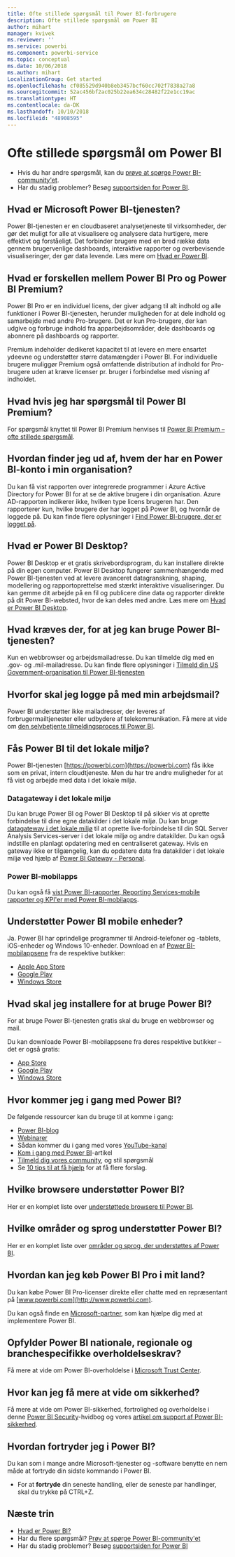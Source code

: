 ```yaml
---
title: Ofte stillede spørgsmål til Power BI-forbrugere
description: Ofte stillede spørgsmål om Power BI
author: mihart
manager: kvivek
ms.reviewer: ''
ms.service: powerbi
ms.component: powerbi-service
ms.topic: conceptual
ms.date: 10/06/2018
ms.author: mihart
LocalizationGroup: Get started
ms.openlocfilehash: cf085529d940b8eb3457bcf60cc702f7838a27a8
ms.sourcegitcommit: 52ac456bf2ac025b22ea634c28482f22e1cc19ac
ms.translationtype: HT
ms.contentlocale: da-DK
ms.lasthandoff: 10/10/2018
ms.locfileid: "48908595"
---
```

# <a name="frequently-asked-questions-about-power-bi"></a>Ofte stillede spørgsmål om Power BI
* Hvis du har andre spørgsmål, kan du [prøve at spørge Power BI-community'et](http://community.powerbi.com/).
* Har du stadig problemer? Besøg [supportsiden for Power BI](https://powerbi.microsoft.com/support/).

## <a name="what-is-microsoft-power-bi-service"></a>Hvad er Microsoft Power BI-tjenesten?
Power BI-tjenesten er en cloudbaseret analysetjeneste til virksomheder, der gør det muligt for alle at visualisere og analysere data hurtigere, mere effektivt og forståeligt. Det forbinder brugere med en bred række data gennem brugervenlige dashboards, interaktive rapporter og overbevisende visualiseringer, der gør data levende. Læs mere om [Hvad er Power BI](../power-bi-overview.md).

## <a name="whats-the-difference-between-power-bi-pro-and-power-bi-premium"></a>Hvad er forskellen mellem Power BI Pro og Power BI Premium?
Power BI Pro er en individuel licens, der giver adgang til alt indhold og alle funktioner i Power BI-tjenesten, herunder muligheden for at dele indhold og samarbejde med andre Pro-brugere. Det er kun Pro-brugere, der kan udgive og forbruge indhold fra apparbejdsområder, dele dashboards og abonnere på dashboards og rapporter. 

Premium indeholder dedikeret kapacitet til at levere en mere ensartet ydeevne og understøtter større datamængder i Power BI. For individuelle brugere muliggør Premium også omfattende distribution af indhold for Pro-brugere uden at kræve licenser pr. bruger i forbindelse med visning af indholdet.

## <a name="what-if-i-have-questions-about-power-bi-premium"></a>Hvad hvis jeg har spørgsmål til Power BI Premium?
For spørgsmål knyttet til Power BI Premium henvises til [Power BI Premium – ofte stillede spørgsmål](../service-premium-faq.md).

## <a name="how-do-i-find-out-who-in-my-organization-has-a-power-bi-account"></a>Hvordan finder jeg ud af, hvem der har en Power BI-konto i min organisation?
Du kan få vist rapporten over integrerede programmer i Azure Active Directory for Power BI for at se de aktive brugere i din organisation. Azure AD-rapporten indikerer ikke, hvilken type licens brugeren har. Den rapporterer kun, hvilke brugere der har logget på Power BI, og hvornår de loggede på. Du kan finde flere oplysninger i [Find Power BI-brugere, der er logget på](../service-admin-access-usage.md).

## <a name="what-is-power-bi-desktop"></a>Hvad er Power BI Desktop?
Power BI Desktop er et gratis skrivebordsprogram, du kan installere direkte på din egen computer. Power BI Desktop fungerer sammenhængende med Power BI-tjenesten ved at levere avanceret datagranskning, shaping, modellering og rapportoprettelse med stærkt interaktive visualiseringer. Du kan gemme dit arbejde på en fil og publicere dine data og rapporter direkte på dit Power BI-websted, hvor de kan deles med andre. Læs mere om [Hvad er Power BI Desktop](../desktop-what-is-desktop.md).

## <a name="what-do-i-need-to-use-power-bi-service"></a>Hvad kræves der, for at jeg kan bruge Power BI-tjenesten?
Kun en webbrowser og arbejdsmailadresse. Du kan tilmelde dig med en .gov- og .mil-mailadresse. Du kan finde flere oplysninger i [Tilmeld din US Government-organisation til Power BI-tjenesten](../service-govus-signup.md) 

## <a name="why-do-i-have-to-sign-up-with-my-work-email"></a>Hvorfor skal jeg logge på med min arbejdsmail?
Power BI understøtter ikke mailadresser, der leveres af forbrugermailtjenester eller udbydere af telekommunikation. Få mere at vide om [den selvbetjente tilmeldingsproces til Power BI](../service-self-service-signup-for-power-bi.md).

## <a name="is-power-bi-available-on-premises"></a>Fås Power BI til det lokale miljø?
Power BI-tjenesten [https://powerbi.com](https://powerbi.com) fås ikke som en privat, intern cloudtjeneste. Men du har tre andre muligheder for at få vist og arbejde med data i det lokale miljø. 

### <a name="on-premises-data-gateway"></a>Datagateway i det lokale miljø
Du kan bruge Power BI og Power BI Desktop til på sikker vis at oprette forbindelse til dine egne datakilder i det lokale miljø. Du kan bruge [datagateway i det lokale miljø](../service-gateway-onprem.md) til at oprette live-forbindelse til din SQL Server Analysis Services-server i det lokale miljø og andre datakilder. Du kan også indstille en planlagt opdatering med en centraliseret gateway. Hvis en gateway ikke er tilgængelig, kan du opdatere data fra datakilder i det lokale miljø ved hjælp af [Power BI Gateway - Personal](../service-gateway-personal-mode.md).

### <a name="power-bi-mobile-apps"></a>Power BI-mobilapps
Du kan også få [vist Power BI-rapporter, Reporting Services-mobile rapporter og KPI'er med Power BI-mobilapps](mobile/mobile-app-ssrs-kpis-mobile-on-premises-reports.md).

## <a name="does-power-bi-support-mobile-devices"></a>Understøtter Power BI mobile enheder?
Ja. Power BI har oprindelige programmer til Android-telefoner og -tablets, iOS-enheder og Windows 10-enheder. Download en af [Power BI-mobilappsene](https://powerbi.microsoft.com/mobile) fra de respektive butikker:  

* [Apple App Store](http://go.microsoft.com/fwlink/?LinkId=526218)
* [Google Play](http://go.microsoft.com/fwlink/?LinkID=544867&clcid=0x409)
* [Windows Store](http://go.microsoft.com/fwlink/?LinkId=526478)



## <a name="what-do-i-need-to-install-in-order-to-use-power-bi"></a>Hvad skal jeg installere for at bruge Power BI?
For at bruge Power BI-tjenesten gratis skal du bruge en webbrowser og mail.

Du kan downloade Power BI-mobilappsene fra deres respektive butikker – det er også gratis:

* [App Store](http://go.microsoft.com/fwlink/?LinkId=526218)
* [Google Play](http://go.microsoft.com/fwlink/?LinkID=544867&clcid=0x409)
* [Windows Store](http://go.microsoft.com/fwlink/?LinkId=526478)

## <a name="where-do-i-get-started-with-power-bi"></a>Hvor kommer jeg i gang med Power BI?
De følgende ressourcer kan du bruge til at komme i gang:

* [Power BI-blog](http://blogs.msdn.com/b/powerbi/)
* [Webinarer](../webinars.md)
* Sådan kommer du i gang med vores [YouTube-kanal](https://www.youtube.com/user/mspowerbi)
* [Kom i gang med Power BI](../service-get-started.md)-artikel
* [Tilmeld dig vores community](https://community.powerbi.com/), og stil spørgsmål
* Se [10 tips til at få hjælp](../service-tips-for-finding-help.md) for at få flere forslag.

## <a name="what-browsers-does-power-bi-support"></a>Hvilke browsere understøtter Power BI?
Her er en komplet liste over [understøttede browsere til Power BI](../service-browser-support.md).

## <a name="what-regions-and-languages-does-power-bi-support"></a>Hvilke områder og sprog understøtter Power BI?
Her er en komplet liste over [områder og sprog, der understøttes af Power BI](../supported-languages-countries-regions.md).

## <a name="how-can-i-buy-power-bi-pro-in-my-country"></a>Hvordan kan jeg køb Power BI Pro i mit land?
Du kan købe Power BI Pro-licenser direkte eller chatte med en repræsentant på [www.powerbi.com](http://www.powerbi.com).

Du kan også finde en [Microsoft-partner](https://partner.microsoft.com/), som kan hjælpe dig med at implementere Power BI.

## <a name="does-power-bi-meet-national-regional-and-industry-specific-compliance-requirements"></a>Opfylder Power BI nationale, regionale og branchespecifikke overholdelseskrav?
Få mere at vide om Power BI-overholdelse i [Microsoft Trust Center](http://go.microsoft.com/fwlink/?LinkId=785324).

## <a name="where-can-i-learn-more-about-security"></a>Hvor kan jeg få mere at vide om sikkerhed?
Få mere at vide om Power BI-sikkerhed, fortrolighed og overholdelse i denne [Power BI Security](http://go.microsoft.com/fwlink/?LinkId=829185)-hvidbog og vores [artikel om support af Power BI-sikkerhed](../service-admin-power-bi-security.md).

## <a name="how-do-i-undo-in-power-bi"></a>Hvordan fortryder jeg i Power BI?
Du kan som i mange andre Microsoft-tjenester og -software benytte en nem måde at fortryde din sidste kommando i Power BI. 

* For at **fortryde** din seneste handling, eller de seneste par handlinger, skal du trykke på CTRL+Z.

## <a name="next-steps"></a>Næste trin
* [Hvad er Power BI?](../power-bi-overview.md)
* Har du flere spørgsmål? [Prøv at spørge Power BI-community'et](http://community.powerbi.com/)
* Har du stadig problemer? Besøg [supportsiden for Power BI](https://powerbi.microsoft.com/support/)

